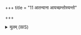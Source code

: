 +++
title = "11 आतन्वाना आयच्छन्तोस्यन्तो"

+++
<details><summary>मूलम् (WS)</summary>

आतन्वाना आयच्छन्तोस्यन्तो ये व धावथ ।  
निर्हस्ताः शत्रवः स्थनेन्द्रो वो ऽद्य पराशरीत् ॥ १२ ॥
</details>